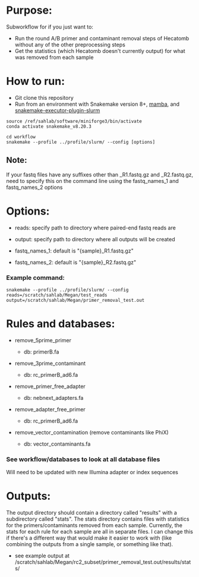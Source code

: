 # Purpose:
Subworkflow for if you just want to: 
- Run the round A/B primer and contaminant removal steps of Hecatomb without any of the other preprocessing steps
- Get the statistics (which Hecatomb doesn't currently output) for what was removed from each sample


# How to run:
- Git clone this repository
- Run from an environment with Snakemake version 8+, [mamba](https://anaconda.org/conda-forge/mamba), and [snakemake-executor-plugin-slurm](https://snakemake.github.io/snakemake-plugin-catalog/plugins/executor/slurm.html)

```
source /ref/sahlab/software/miniforge3/bin/activate
conda activate snakemake_v8.20.3
```

```
cd workflow
snakemake --profile ../profile/slurm/ --config [options]
```

## Note:

If your fastq files have any suffixes other than _R1.fastq.gz and _R2.fastq.gz, need to specify this on the command line using the fastq_names_1 and fastq_names_2 options

# Options:

 - reads: specify path to directory where paired-end fastq reads are

 - output: specify path to directory where all outputs will be created

 - fastq_names_1: default is "{sample}_R1.fastq.gz"

 - fastq_names_2: default is "{sample}_R2.fastq.gz"


### Example command:

```
snakemake --profile ../profile/slurm/ --config reads=/scratch/sahlab/Megan/test_reads output=/scratch/sahlab/Megan/primer_removal_test.out
```

# Rules and databases:
- remove_5prime_primer
  - db: primerB.fa
 
- remove_3prime_contaminant
  - db: rc_primerB_ad6.fa

- remove_primer_free_adapter
  - db: nebnext_adapters.fa
  
- remove_adapter_free_primer
  - db: rc_primerB_ad6.fa
  
- remove_vector_contamination (remove contaminants like PhiX)
  - db: vector_contaminants.fa 

### See workflow/databases to look at all database files
Will need to be updated with new Illumina adapter or index sequences

# Outputs:

The output directory should contain a directory called "results" with a subdirectory called "stats". The stats directory contains files with statistics for the primers/contaminants removed from each sample.
Currently, the stats for each rule for each sample are all in separate files. I can change this if there's a different way that would make it easier to work with (like combining the outputs from a single sample, or something like that).

- see example output at /scratch/sahlab/Megan/rc2_subset/primer_removal_test.out/results/stats/
